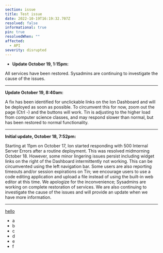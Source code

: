 ```yaml
---
section: issue
title: Test issue
date: 2022-10-19T16:19:32.707Z
resolved: false
informational: true
pin: true
resolvedWhen: ""
affected:
  - API
severity: disrupted
---
```

* **Update October 19, 1:15pm:**

All services have been restored. Sysadmins are continuing to investigate the cause of the issues.

- - -

**Update October 19, 8:40am:**

A fix has been identified for unclickable links on the Ion Dashboard and will be deployed as soon as possible. To circumvent this for now, zoom out the page (Ctrl -) and the buttons will work. Tin is adjusting to the higher load from computer science classes, and may respond slower than normal, but has been restored to normal functionality.

- - -

**Initial update, October 18, 7:52pm:**

Starting at 11pm on October 17, Ion started responding with 500 Internal Server Errors after a routine deployment. This was resolved midmorning October 18. However, some minor lingering issues persist including widget links on the right of the Dashboard intermittently not working. This can be circumvented using the left navigation bar. Some users are also reporting timeouts and/or session expirations on Tin; we encourage users to use a code editing application and upload a file instead of using the built-in web editor at this time. We apologize for the inconvenience; Sysadmins are working on complete restoration of services. We are also continuing to investigate the cause of the issues and will provide an update when we have more information.

- - -

[﻿hello](https://google.com)

* a
* b﻿
* c﻿
* d﻿
* e﻿
* f